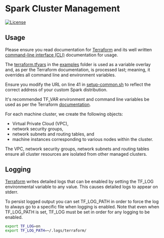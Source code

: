 # Spark Cluster Management

[![License](https://img.shields.io/badge/license-Apache%202.0-blue.svg)](https://github.com/sixafter/aws-spark-cluster-management/blob/master/LICENSE)

## Usage

Please ensure you read documentation for [Terraform](https://terraform.io/docs/) and its well written [command-line interface (CLI)](https://terraform.io/docs/commands/index.html) documentation for usage.

The [terraform.tfvars](https://www.terraform.io/intro/getting-started/variables.html) in the [examples](examples/terraform.tfvars) folder is used as a variable overlay and, as per the Terraform documentation, is processed last; meaning, it overrides all command line and environment variables.  

Ensure you modify the URL on line 41 in [setup-common.sh](shells/setup-common.sh) to reflect the correct address of your custom Spark distribution.

It's recommended TF_VAR environment and command line variables be used as per the Terraform [documentation](https://www.terraform.io/docs/configuration/variables.html).

For each machine cluster, we create the following objects:

* Virtual Private Cloud (VPC), 
* network security groups, 
* network subnets and routing tables, and 
* machine instances corresponding to various nodes within the cluster. 

The VPC, network security groups, network subnets and routing tables ensure all cluster resources are isolated from other managed clusters.

## Logging

[Terraform](http://terraform.io) writes detailed logs that can be enabled by setting the TF_LOG environmental variable to any value. This causes detailed logs to appear on stderr.

To persist logged output you can set TF_LOG_PATH in order to force the log to always go to a specific file when logging is enabled. Note that even when TF_LOG_PATH is set, TF_LOG must be set in order for any logging to be enabled.

```sh
export TF_LOG=on
export TF_LOG_PATH=~/.logs/terraform/
```

